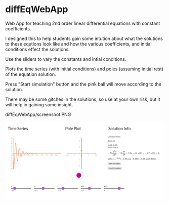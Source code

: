 # diffEqWebApp

Web App for teaching 2nd order linear differential equations with constant coefficients.

I designed this to help students gain some intution about what the solutions to these equtions look like and how the various coefficients, and initial conditions effect the solutions.

Use the sliders to vary the constants and intial conditions.

Plots the time series (with initial conditions) and poles (assuming initial rest) of the equation solution.

Press "Start simulation" button and the pink ball will move according to the solution.

There may be some gitches in the solutions, so use at your own risk, but it will help in gaining some insight.

diffEqWebApp/screenshot.PNG

![Alt text](screenshot.png?raw=true "Optional Title")
